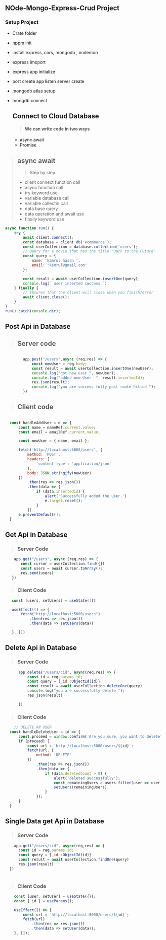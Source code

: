 ## NOde-Mongo-Express-Crud Project 

### Setup Project 
- Crate folder 
- nppm init
- install express, cors, mongodb ,  nodemon
- express imoport 
- express app  initialize 
- port create app listen  server create
- mongodb atlas setup 
- mongdb connect 
  

  ## Connect to Cloud Database
  > #### We can write code in two ways
  - async await 
  - Promise 

> ## async await
> > Step by step 
> - client connect  function  call 
> - async function  call 
>  - try keyword  use 
>  - variable database  call 
>  - variable collectin call 
>  - data base query 
>  - data operation and await use 
>  - finally  keyword use 

```javascript
async function run() {
    try {
        await client.connect();
        const database = client.db('ecommerce');
        const userCollection = database.collection('users');
        // Query for a movie that has the title 'Back to the Future'
        const query = {
            name: 'kamrul hasan ',
            email: "kamrul@gmail.com"
        };

        const result = await userCollection.insertOne(query);
        console.log(` user inserted success `);
    } finally {
        // Ensures that the client will close when you finish/error
        await client.close();
    }
}
run().catch(console.dir);

```


  ## Post Api in Database 

  >  ## Server code 

```javascript

        app.post("/users",async (req,res) => {
            const newUser = req.body;
            const result = await userCollection.insertOne(newUser);
            console.log("got new user ", newUser);
            console.log("added new User  ", result.insertedId);
            res.json(result);
            console.log("you are success fully post route hitted ");
        })
```

  >  ## Client  code 

  ```javascript 

    const handleAddUser = e => {
        const name = nameRef.current.value;
        const email = emailRef.current.value;

        const newUser = { name, email };

        fetch('http://localhost:5000/users', {
            method: 'POST',
            headers: {
                'content-type': 'application/json'
            },
            body: JSON.stringify(newUser)
        })
            .then(res => res.json())
            .then(data => {
                if (data.insertedId) {
                    alert('Successfully added the user.')
                    e.target.reset();
                }
            })
        e.preventDefault();
    }

```

  ## Get  Api in Database

> ###  Server Code 
  
 ```javascript 
     app.get("/users", async (req,res) => {
        const cursor = userCollection.find({})
        const users = await cursor.toArray();
        res.send(users)
    })

 ```

> ###  Client  Code 

 ```javascript 
    const [users, setUsers] = useState([])

    useEffect(() => {
        fetch("http://localhost:5000/users")
            .then(res => res.json())
            .then(data => setUsers(data))

    }, [])

 ```

  ## Delete   Api in Database

  > ###  Server   Code 
  ```javascript
        app.delete("/users/:id", async(req,res) => {
            const id = req.params.id;
            const query = {_id :ObjectId(id)}
            const result = await userCollection.deleteOne(query)
            console.log("you are successfully delete ");
            res.json(result)

        })
  ```

  > ###  Client    Code 
  ```javascript
      // DELETE AN USER
    const handleDeleteUser = id => {
        const proceed = window.confirm('Are you sure, you want to delete?');
        if (proceed) {
            const url = `http://localhost:5000/users/${id}`;
            fetch(url, {
                method: 'DELETE'
            })
                .then(res => res.json())
                .then(data => {
                    if (data.deletedCount > 0) {
                        alert('deleted successfully');
                        const remainingUsers = users.filter(user => user._id !== id);
                        setUsers(remainingUsers);
                    }
                });
        }
    }
  ```

  ## Single Data  get   Api in Database

  > ### Server Code 

  ```javascript 
      app.get("/users/:id", async(req,res) => {
        const id = req.params.id;
        const query = {_id :ObjectId(id)}
        const result = await userCollection.findOne(query)
        res.json(result)
    })
        
  ```

  > ### Client  Code 

```javascript 
    const [user, setUser] = useState({});
    const { id } = useParams();

    useEffect(() => {
        const url = `http://localhost:5000/users/${id}`;
        fetch(url)
            .then(res => res.json())
            .then(data => setUser(data));
    }, []);

```








  